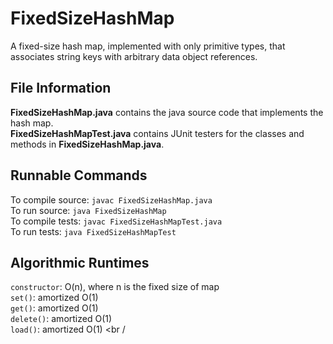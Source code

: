 # FixedSizeHashMap
A fixed-size hash map, implemented with only primitive types, that associates string keys with arbitrary data object references.

## File Information <br />
**FixedSizeHashMap.java** contains the java source code that implements the hash map. <br />
**FixedSizeHashMapTest.java** contains JUnit testers for the classes and methods in **FixedSizeHashMap.java**. <br />

## Runnable Commands <br />
To compile source: ```javac FixedSizeHashMap.java``` <br />
To run source: ```java FixedSizeHashMap``` <br />
To compile tests: ```javac FixedSizeHashMapTest.java``` <br />
To run tests: ```java FixedSizeHashMapTest``` <br />

## Algorithmic Runtimes <br />
```constructor```: O(n), where n is the fixed size of map <br />
```set()```: amortized O(1) <br />
```get()```: amortized O(1) <br />
```delete()```: amortized O(1) <br />
```load()```: amortized O(1) <br /

